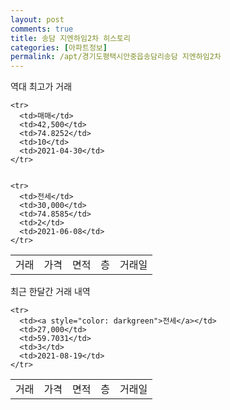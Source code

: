 ```yaml
---
layout: post
comments: true
title: 송담 지엔하임2차 히스토리
categories: [아파트정보]
permalink: /apt/경기도평택시안중읍송담리송담 지엔하임2차
---
```


역대 최고가 거래
<table class="sortable">
    <tr>
      <td>거래</td>
      <td>가격</td>
      <td>면적</td>
      <td>층</td>
      <td>거래일</td>
    </tr>
    
    <tr>
      <td>매매</td>
      <td>42,500</td>
      <td>74.8252</td>
      <td>10</td>
      <td>2021-04-30</td>
    </tr>
        
    
    <tr>
      <td>전세</td>
      <td>30,000</td>
      <td>74.8585</td>
      <td>2</td>
      <td>2021-06-08</td>
    </tr>
        
    
</table>

최근 한달간 거래 내역

<font size='small'>
<table class="sortable">
    <tr>
      <td>거래</td>
      <td>가격</td>
      <td>면적</td>
      <td>층</td>
      <td>거래일</td>
    </tr>

    <tr>
      <td><a style="color: darkgreen">전세</a></td>
      <td>27,000</td>
      <td>59.7031</td>
      <td>3</td>
      <td>2021-08-19</td>
    </tr>
      
</table>
</font>


